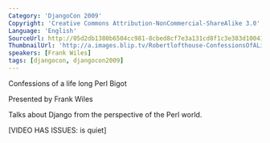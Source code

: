```yaml
---
Category: 'DjangoCon 2009'
Copyright: 'Creative Commons Attribution-NonCommercial-ShareAlike 3.0'
Language: 'English'
SourceUrl: http://05d2db1380b6504cc981-8cbed8cf7e3a131cd8f1c3e383d10041.r93.cf2.rackcdn.com/djangocon-2009/30_confessions-of-a-life-long-perl-bigot.ogv
ThumbnailUrl: 'http://a.images.blip.tv/Robertlofthouse-ConfessionsOfALifeLongPerlBigot929.png'
speakers: [Frank Wiles]
tags: [djangocon, djangocon2009]
---
```

Confessions of a life long Perl Bigot

  
Presented by Frank Wiles

  
Talks about Django from the perspective of the Perl world.

  
[VIDEO HAS ISSUES: is quiet]

